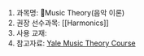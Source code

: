 1. 과목명: Music Theory(음악 이론) 
2. 권장 선수과목: [[Harmonics]]
3. 사용 교재: 
4. 참고자료: [Yale Music Theory Course](https://www.youtube.com/playlist?list=PL9LXrs9vCXK56qtyK4qcqwHrbf0em_81r)

